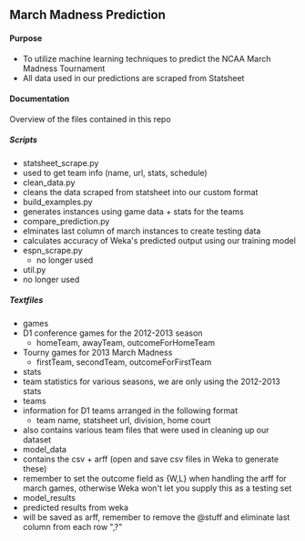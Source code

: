 ## March Madness Prediction

#### Purpose
- To utilize machine learning techniques to predict the NCAA March Madness Tournament
- All data used in our predictions are scraped from Statsheet

#### Documentation
Overview of the files contained in this repo

##### Scripts
- statsheet_scrape.py
 - used to get team info (name, url, stats, schedule)
- clean_data.py
 - cleans the data scraped from statsheet into our custom format
- build_examples.py
 - generates instances using game data + stats for the teams
- compare_prediction.py
 - elminates last column of march instances to create testing data
 - calculates accuracy of Weka's predicted output using our training model
- espn_scrape.py
  - no longer used
- util.py
 - no longer used

##### Textfiles
- games
 - D1 conference games for the 2012-2013 season
   - homeTeam, awayTeam, outcomeForHomeTeam
 - Tourny games for 2013 March Madness
   - firstTeam, secondTeam, outcomeForFirstTeam  
- stats
 - team statistics for various seasons, we are only using the 2012-2013 stats
- teams
 - information for D1 teams arranged in the following format
   - team name, statsheet url, division, home court 
  - also contains various team files that were used in cleaning up our dataset
- model_data
 - contains the csv + arff (open and save csv files in Weka to generate these)
 - remember to set the outcome field as {W,L} when handling the arff for march games, otherwise Weka won't let you supply this as a testing set
- model_results
 - predicted results from weka
 - will be saved as arff, remember to remove the @stuff and eliminate last column from each row ",?"

